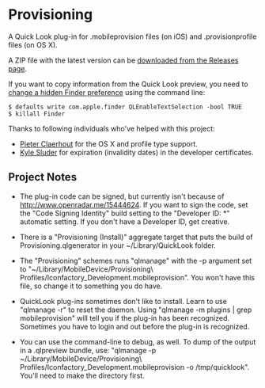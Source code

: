 Provisioning
============

A Quick Look plug-in for .mobileprovision files (on iOS) and .provisionprofile files (on OS X).

A ZIP file with the latest version can be [downloaded from the Releases page](https://github.com/chockenberry/Provisioning/releases).

If you want to copy information from the Quick Look preview, you need to [change a hidden Finder preference](http://www.macworld.com/article/1164668/select_and_copy_text_within_quick_look_previews.html) using the command line:

	$ defaults write com.apple.finder QLEnableTextSelection -bool TRUE
	$ killall Finder

Thanks to following individuals who've helped with this project:

* [Pieter Claerhout](https://github.com/pieterclaerhout) for the OS X and profile type support.
* [Kyle Sluder](https://github.com/kylesluder) for expiration (invalidity dates) in the developer certificates.


Project Notes
-------------

* The plug-in code can be signed, but currently isn't because of http://www.openradar.me/15444624. If you want to sign the code, set the "Code Signing Identity" build setting  to the "Developer ID: *" automatic setting. If you don't have a Developer ID, get creative.

* There is a "Provisioning (Install)" aggregate target that puts the build of Provisioning.qlgenerator in your ~/Library/QuickLook folder.

* The "Provisioning" schemes runs "qlmanage" with the -p argument set to "~/Library/MobileDevice/Provisioning\ Profiles/Iconfactory_Development.mobileprovision". You won't have this file, so change it to something you do have.

* QuickLook plug-ins sometimes don't like to install. Learn to use "qlmanage -r" to reset the daemon. Using "qlmanage -m plugins | grep mobileprovision" will tell you if the plug-in has been recognized. Sometimes you have to login and out before the plug-in is recognized.

* You can use the command-line to debug, as well. To dump of the output in a .qlpreview bundle, use: "qlmanage -p ~/Library/MobileDevice/Provisioning\ Profiles/Iconfactory_Development.mobileprovision -o /tmp/quicklook". You'll need to make the directory first.


